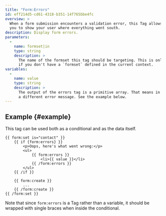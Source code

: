 ```yaml
---
title: "Form:Errors"
id: eff214d5-cd61-4318-b351-14f765bbe4fc
overview: >
  When a form submission encounters a validation error, this Tag allows
  you to show your user where everything went south.
description: Display form errors.
parameters:
  -
    name: formset|in
    type: string
    description: >
      The name of the formset this tag should be targeting. This is only required if you do _not_ use the `form:set` tag, or
      if you don't have a `formset` defined in the current context.
variables:
  -
    name: value
    type: string
    description: >
      The output of the errors tag is a primitive array. That means in each iteration the `{{ value }}` will output
      a different error message. See the example below.
---
```

## Example {#example}

This tag can be used both as a conditional and as the data itself.

```
{{ form:set is="contact" }}
    {{ if {form:errors} }}
        <p>Oops, here's what went wrong:</p>
        <ul>
            {{ form:errors }}
                <li>{{ value }}</li>
            {{ /form:errors }}
        </ul>
    {{ /if }}

    {{ form:create }}
        ...
    {{ /form:create }}
{{ /form:set }}
```

Note that since `form:errors` is a Tag rather than a variable, it should be wrapped with single braces when
inside the conditional.

